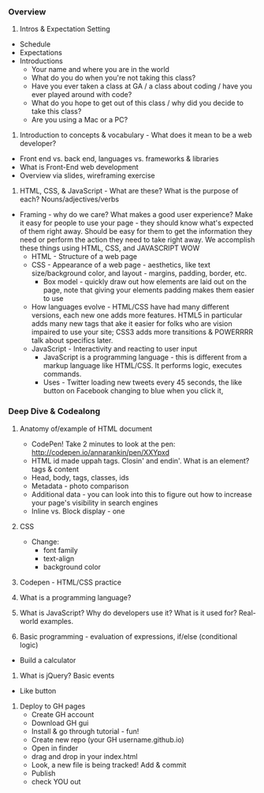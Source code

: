 ### Overview

1. Intros & Expectation Setting
  - Schedule
  - Expectations
  - Introductions
    - Your name and where you are in the world
    - What do you do when you're not taking this class?
    - Have you ever taken a class at GA / a class about coding / have you ever played around with code?
    - What do you hope to get out of this class / why did you decide to take this class?
    - Are you using a Mac or a PC?

1. Introduction to concepts & vocabulary - What does it mean to be a web developer?
  - Front end vs. back end, languages vs. frameworks & libraries
  - What is Front-End web development
  - Overview via slides, wireframing exercise

1. HTML, CSS, & JavaScript - What are these? What is the purpose of each? Nouns/adjectives/verbs
- Framing - why do we care? What makes a good user experience? Make it easy for people to use your page - they should know what's expected of them right away. Should be easy for them to get the information they need or perform the action they need to take right away. We accomplish these things using HTML, CSS, and JAVASCRIPT WOW
    - HTML - Structure of a web page
    - CSS - Appearance of a web page - aesthetics, like text size/background color, and layout - margins, padding, border, etc.
        - Box model - quickly draw out how elements are laid out on the page, note that giving your elements padding makes them easier to use
    - How languages evolve - HTML/CSS have had many different versions, each new one adds more features. HTML5 in particular adds many new tags that ake it easier for folks who are vision impaired to use your site; CSS3 adds more transitions & POWERRRR talk about specifics later.
    - JavaScript - Interactivity and reacting to user input
        - JavaScript is a programming language - this is different from a markup language like HTML/CSS. It performs logic, executes commands.
        - Uses - Twitter loading new tweets every 45 seconds, the like button on Facebook changing to blue when you click it,

### Deep Dive & Codealong

1. Anatomy of/example of HTML document
    - CodePen! Take 2 minutes to look at the pen: http://codepen.io/annarankin/pen/XXYpxd
    - HTML id made uppah tags. Closin' and endin'. What is an element? tags & content
    - Head, body, tags, classes, ids
    - Metadata - photo comparison
    - Additional data - you can look into this to figure out how to increase your page's visibility in search engines
    - Inline vs. Block display - one

1. CSS
    - Change:
        - font family
        - text-align
        - background color

1. Codepen - HTML/CSS practice

1. What is a programming language?

1. What is JavaScript? Why do developers use it? What is it used for? Real-world examples.

1. Basic programming - evaluation of expressions, if/else (conditional logic)
- Build a calculator

1. What is jQuery? Basic events
- Like button


1. Deploy to GH pages
    - Create GH account
    - Download GH gui
    - Install & go through tutorial - fun!
    - Create new repo (your GH username.github.io)
    - Open in finder
    - drag and drop in your index.html
    - Look, a new file is being tracked! Add & commit
    - Publish
    - check YOU out

